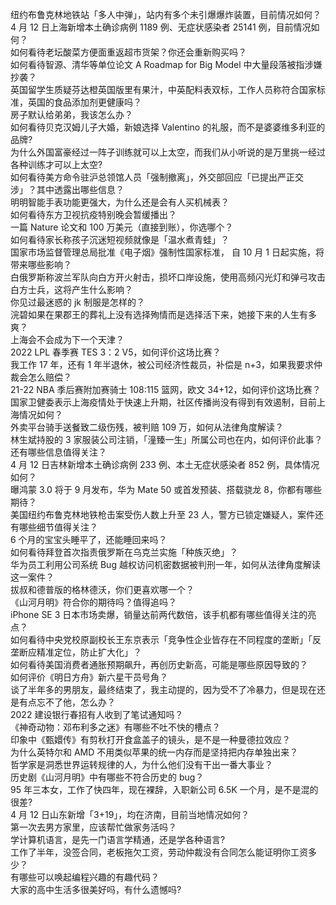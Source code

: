 纽约布鲁克林地铁站「多人中弹」，站内有多个未引爆爆炸装置，目前情况如何？  
4 月 12 日上海新增本土确诊病例 1189 例、无症状感染者 25141 例，目前情况如何？  
如何看待老坛酸菜方便面重返超市货架？你还会重新购买吗？  
如何看待智源、清华等单位论文 A Roadmap for Big Model 中大量段落被指涉嫌抄袭？  
英国留学生质疑芬达橙英国版里有果汁，中英配料表双标，工作人员称符合国家标准，英国的食品添加剂更健康吗？  
房子默认给弟弟，我该怎么办？  
如何看待贝克汉姆儿子大婚，新娘选择 Valentino 的礼服，而不是婆婆维多利亚的品牌?  
为什么外国富豪经过一阵子训练就可以上太空，而我们从小听说的是万里挑一经过各种训练才可以上太空?  
如何看待美方命令驻沪总领馆人员「强制撤离」，外交部回应「已提出严正交涉」？其中透露出哪些信息？  
明明智能手表功能更强大，为什么还是会有人买机械表？  
如何看待东方卫视抗疫特别晚会暂缓播出？  
一篇 Nature 论文和 100 万美元（直接到账），你选哪个？  
如何看待家长称孩子沉迷短视频就像是「温水煮青蛙」？  
国家市场监督管理总局批准《电子烟》强制性国家标准， 自 10 月 1 日起实施，将带来哪些影响？  
白俄罗斯称波兰军队向白方开火射击，损坏口岸设施，使用高频闪光灯和弹弓攻击白方士兵，这将产生什么影响？  
你见过最迷惑的 jk 制服是怎样的？  
浣碧如果在果郡王的葬礼上没有选择殉情而是选择活下来，她接下来的人生有多爽？  
上海会不会成为下一个天津？  
2022 LPL 春季赛 TES 3：2 V5，如何评价这场比赛？  
我工作 17 年，还有 1 年半退休，被公司经济性裁员，补偿是 n+3，如果我要求仲裁会怎么赔偿？  
21-22 NBA 季后赛附加赛骑士 108:115 篮网，欧文 34+12，如何评价这场比赛？  
国家卫健委表示上海疫情处于快速上升期，社区传播尚没有得到有效遏制，目前上海情况如何？  
外卖平台骑手送餐致二级伤残，被判赔 109 万，如何从法律角度解读？  
林生斌持股的 3 家服装公司注销，「潼臻一生」所属公司也在内，如何评价此事？还有哪些信息值得关注？  
4 月 12 日吉林新增本土确诊病例 233 例、本土无症状感染者 852 例，具体情况如何？  
曝鸿蒙 3.0 将于 9 月发布，华为 Mate 50 或首发预装、搭载骁龙 8，你都有哪些期待？  
美国纽约布鲁克林地铁枪击案受伤人数上升至 23 人，警方已锁定嫌疑人，案件还有哪些细节值得关注？  
6 个月的宝宝头睡平了，还能睡回来吗？  
如何看待拜登首次指责俄罗斯在乌克兰实施「种族灭绝」？  
华为员工利用公司系统 Bug 越权访问机密数据被判刑一年，如何从法律角度解读这一案件？  
拔叔和德普版的格林德沃，你们更喜欢哪一个？  
《山河月明》符合你的期待吗？值得追吗？  
iPhone SE 3 日本市场卖爆，销量达前两代数倍，该手机都有哪些值得关注的亮点？  
如何看待中央党校原副校长王东京表示「竞争性企业皆存在不同程度的垄断」「反垄断应精准定位，防止扩大化」？  
如何看待美国消费者通胀预期飙升，再创历史新高，可能是哪些原因导致的？  
如何评价《明日方舟》新六星干员号角？  
谈了半年多的男朋友，最终结束了，我主动提的，因为受不了冷暴力，但是现在还是有点忘不了他，怎么办？  
2022 建设银行春招有人收到了笔试通知吗？  
《神奇动物：邓布利多之迷》有哪些不吐不快的槽点？  
印象中《甄嬛传》有剪秋打开食盒盖子的镜头，是不是一种曼德拉效应？  
为什么英特尔和 AMD 不用类似苹果的统一内存而是坚持把内存单独出来？  
哲学家是洞悉世界运转规律的人，为什么他们没有干出一番大事业？  
历史剧《山河月明》中有哪些不符合历史的 bug？  
95 年三本女，工作了快四年，现在裸辞，入职新公司 6.5K 一个月，是不是混的很差?  
4 月 12 日山东新增「3+19」，均在济南，目前当地情况如何？  
第一次去男方家里，应该帮忙做家务活吗？  
学计算机语言，是先一门语言学精通，还是学各种语言?  
工作了半年，没签合同，老板拖欠工资，劳动仲裁没有合同怎么能证明你工资多少？  
有哪些可以唤起编程兴趣的有趣代码？  
大家的高中生活多很美好吗，有什么遗憾吗?  
